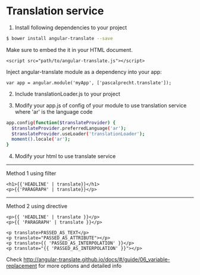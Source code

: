 Translation service
===========

1. Install following dependencies to your project

```bash
$ bower install angular-translate --save
```

  Make sure to embed the it in your HTML document.
```
<script src="path/to/angular-translate.js"></script>
```

  Inject angular-translate module as a dependency into your app:
```
var app = angular.module('myApp', ['pascalprecht.translate']);
```

2. Include translationLoader.js to your project

3. Modify your app.js of config of your module to use translation service where 'ar' is the language code 

  ```bash
  app.config(function($translateProvider) {
    $translateProvider.preferredLanguage('ar');
    $translateProvider.useLoader('translationLoader');
    moment().locale('ar');
  }
  ```
4. Modify your html to use translate service 
 
  ---
  Method 1 using filter
  ```
  <h1>{{'HEADLINE' | translate}}</h1>
  <p>{{'PARAGRAPH' | translate}}</p>
  ```
  ---
  Method 2 using directive
  
  ```
  <p>{{ 'HEADLINE' | translate }}</p>
  <p>{{ 'PARAGRAPH' | translate }}</p>
   
  <p translate>PASSED_AS_TEXT</p>
  <p translate="PASSED_AS_ATTRIBUTE"></p>
  <p translate>{{ 'PASSED_AS_INTERPOLATION' }}</p>
  <p translate="{{ 'PASSED_AS_INTERPOLATION' }}"></p>
  
  ```
  
Check http://angular-translate.github.io/docs/#/guide/06_variable-replacement
for more options and detailed info
